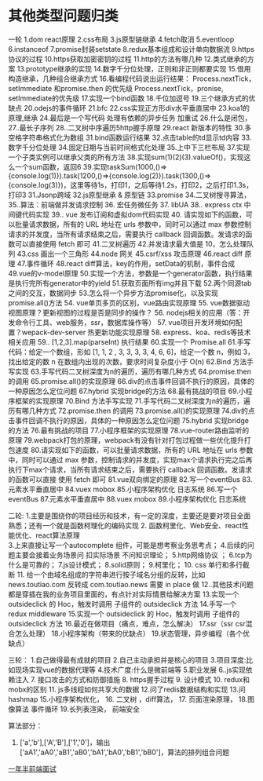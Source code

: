 # 其他类型问题归类

一轮
1.dom react原理 
2.css布局 
3.js原型链继承
4.fetch取消
5.eventloop
6.instanceof
7.promise封装setstate
8.redux基本组成和设计单向数据流
9.https协议的过程
10.https获取加密密钥的过程
11.http的方法有哪几种
12.类式继承的方案
13.prototype继承的实现
14.数字千分位处理，正则和非正则都要实现
15.借用构造继承，几种组合继承方式
16.看编程代码说出运行结果：
Process.nextTick，setImmediate 和promise.then 的优先级
Process.nextTick，pronise, setImmediate的优先级
17.实现一个bind函数
18.千位加逗号
19.三个继承方式的优缺点
20.odejs的事件循环
21.bfc
22.css实现正方形div水平垂直居中
23.koa1的原理,继承
24.最后是一个写代码 处理有依赖的异步任务 加重试
26.什么是闭包，
27..最长子序列
28..二叉树中序遍历5http握手原理
29.react 新版本的特性
30.多空格字符串格式化为数组
31.bind函数运行结果
32.点击table的td显示td内容
33.数字千分位处理
34.固定日期与当前时间格式化处理
35.上中下三栏布局
37.实现一个子类实例可以继承父类的所有方法
38.实现sum(1)(2)(3).valueOf()，实现这么一个sum函数，返回6
39.实现taskSum(1000,()=>{console.log(1)}).task(1200,()=>{console.log(2)}).task(1300,()=>{console.log(3)})，这里等待1s，打印1，之后等待1.2s，打印2，之后打印1.3s，打印3
31.Jsonp跨域
32.js原型继承 & 原型链
33.promise
34.二叉树搜寻算法，
35..算法：前端做并发请求控制
36. 宏任务微任务
37. libUA
38.. express ctx 中间键代码实现
39.. vue 发布订阅和虚拟dom代码实现
40. 请实现如下的函数，可以批量请求数据，所有的 URL 地址在 urls 参数中，同时可以通过 max 参数控制请求的并发度，当所有请求结束之后，需要执行 callback 回调函数。发请求的函数可以直接使用 fetch 即可
41.二叉树遍历
42.并发请求最大值是 10，怎么处理队列
43.css 画出一个三角形
44.node 网关
45.csrf/xss 攻击原理
46.react diff 原理
47.事件循环
48.react diff算法，key的作用，setData的机制，事件合成
49.vue的v-model原理
50.实现一个方法，参数是一个generator函数，执行结果是执行完所有generator中的yield
51.获取页面所有img并且下载
52.两个同源tab之间的交互，数据同步
53.怎么将一个异步方法promise化，以及实现promise.all()方法
54. vue单页多页的区别，vue路由实现原理
55. vue数据驱动视图原理？更新视图的过程是否是同步的操作？
56. nodejs相关的应用（答：开发命令行工具、web服务，ssr，数据库操作等）
57. vue项目开发环境如何配置？wepack-dev-server 热更新功能实现原理
58. express、koa、redis等技术相关应用
59.. [1,2,3].map(parseInt) 执行结果
60.实现一个 Promise.all
61.手写代码：给定一个数组，形如 [1, 1, 2 , 3, 3, 3, 3, 4, 6, 6]，给定一个数 n，例如 3，找出给定的数 n 在数组内出现的次数，要求时间复杂度小于 O(n)
62.Bind 方法手写实现
63.手写代码二叉树深度为n的遍历，遍历有哪几种方式
64.promise.then 的调用
65.promise.all()的实现原理
66.div的点击事件回调不执行的原因，具体的一种原因怎么定位问题
67.hybrid 实现bridge的方法
68.最有挑战的项目
69.小程序框架的实现原理
70.Bind 方法手写实现
71.手写代码二叉树深度为n的遍历，遍历有哪几种方式
72.promise.then 的调用
73.promise.all()的实现原理
74.div的点击事件回调不执行的原因，具体的一种原因怎么定位问题
75.hybrid 实现bridge的方法
76.最有挑战的项目
77.小程序框架的实现原理
78.vue-router路由监听的原理
79.webpack打包的原理，webpack有没有针对打包过程做一些优化提升打包速度
80.请实现如下的函数，可以批量请求数据，所有的 URL 地址在 urls 参数中，同时可以通过 max 参数，控制请求的并发度，实现max个请求执行完之后再执行下max个请求，当所有请求结束之后，需要执行 callback 回调函数。发请求的函数可以直接 使用 fetch 即可
81.vue双向绑定的原理
82.写一个eventBus
83.元素水平垂直居中
84.vuex mobox
85.小程序架构优化 日志系统
86.写一个eventBus
87.元素水平垂直居中
88.vuex mobox
89.小程序架构优化 日志系统

二轮:
1.主要是围绕你的项目经历和技术，有一定的深度，主要还是要对项目全面熟悉；还有一个就是函数柯理化的编码实现
2. 函数柯里化、Web安全、react性能优化、react算法原理	
3.上来直接让写一个autocomplete 组件，可能是想考察业务思考点；
4.后续的问题主要会接着业务场景问 扣实际场景 不问知识理论；
5.http网络协议 ；
6.tcp为什么是可靠的；
7.js设计模式；
8.solid原则；
9.柯里化；
10. css 单行和多行截断
11. 给一个由域名组成的字符串进行按子域名分组的反转，比如 news.toutiao.com 反转成 com.toutiao.news 需要 in place 做
12..其他技术问题都是穿插在我的业务项目里面的，有点针对实际情景给解决方案
13.实现一个 outsideclick 的 Hoc，触发时调用 子组件的 outsideclick 方法
14.手写一个 redux middleware
15.实现一个 outsideclick 的 Hoc，触发时调用 子组件的 outsideclick 方法
16.最近在做项目（痛点，难点，怎么解决）
17.ssr（ssr csr混合怎么处理）
18.小程序架构（带来的优缺点）
19.状态管理，异步编程（各个优缺点）


三轮：
1.自己做得最有成就的项目
2.自己主动承担并是核心的项目
3.项目深度:比如现场实现vue的数据代理等
4.技术广度:什么是微前端等
5.职业发展
6..js实现依赖注入
7. 接口攻击的方式和防御措施
8. https握手过程
9. 设计模式
10. redux和 mobx的区别
11. js多线程如何共享大的数据
12.问了redis数据结构和实现
13.问hashmap
15.小程序架构优化，
16. 二叉树 ，diff算法，
17. 页面渲染原理， 
18.图像算法 事件循环
19.长列表渲染， 前端安全

算法部分：
1. ['a','b'],['A','B'],['1','0']，输出['aA1','aA0','aB1','aB0','bA1','bA0','bB1','bB0']，算法的排列组合问题

[一年半前端面试](https://www.ohmyrss.com/post/1583296354893)
